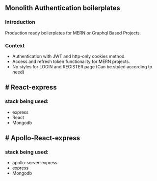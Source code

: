 ## Monolith Authentication boilerplates
### Introduction
Production ready boilerplates for MERN or Graphql Based Projects.

### Context
  - Authentication with JWT and http-only cookies method.
  - Access and refresh token functionality for MERN projects.
  - No styles for LOGIN and REGISTER page (Can be styled according to need)

## # React-express

### stack being used:
  - express
  - React
  - Mongodb

## # Apollo-React-express

### stack being used:
  - apollo-server-express
  - express
  - Mongodb
